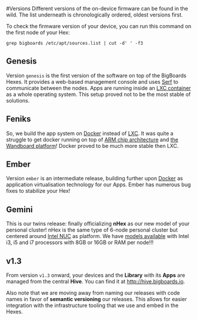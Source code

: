 #Versions
Different versions of the on-device firmware can be found in the wild. The list underneath is chronologically ordered, oldest versions first. 

To check the firmware version of your device, you can run this command on the first node of your Hex: 

`grep bigboards /etc/apt/sources.list | cut -d' ' -f3`

## Genesis
Version `genesis` is the first version of the software on top of the BigBoards Hexes. It provides a web-based management console and uses [Serf](http://serfdom.io) to communicate between the nodes. Apps are running inside an [LXC container](https://linuxcontainers.org/) as a whole operating system. This setup proved not to be the most stable of solutions. 

## Feniks
So, we build the app system on [Docker](https://www.docker.com/) instead of [LXC](https://linuxcontainers.org/). It was quite a struggle to get docker running on top of [ARM chip architecture](http://www.arm.com/) and [the Wandboard platform](http://wandboard.org/)! Docker proved to be much more stable then LXC.

## Ember
Version `ember` is an intermediate release, building further upon [Docker](https://www.docker.com/) as application virtualisation technology for our Apps. Ember has numerous bug fixes to stabilize your Hex!

## Gemini
This is our twins release: finally officializing **nHex** as our new model of your personal cluster! nHex is the same type of 6-node personal cluster but centered around [Intel NUC](http://www.intel.com/nuc/) as platform. We have [models available](http://bigboards.io/orderprototype) with Intel i3, i5 and i7 processors with 8GB or 16GB or RAM per node!!!

## v1.3
From version `v1.3` onward, your devices and the **Library** with its **Apps** are managed from the central **Hive**. You can find it at <http://hive.bigboards.io>.   

Also note that we are moving away from naming our releases with code names in favor of **semantic versioning** our releases. This allows for easier integration with the infrastructure tooling that we use and embed in the Hexes.
